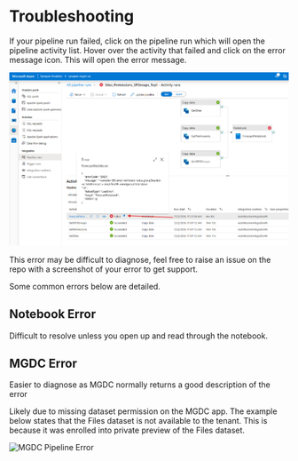 # Troubleshooting

If your pipeline run failed, click on the pipeline run which will open the pipeline activity list. Hover over the activity that failed and click on the error message icon. This will open the error message.

![Pipeline Error](/docs/res/OFPipelineError.png)

This error may be difficult to diagnose, feel free to raise an issue on the repo with a screenshot of your error to get support.

Some common errors below are detailed.

## Notebook Error

Difficult to resolve unless you open up and read through the notebook.

## MGDC Error

Easier to diagnose as MGDC normally returns a good description of the error

Likely due to missing dataset permission on the MGDC app. The example below states that the Files dataset is not available to the tenant. This is because it was enrolled into private preview of the Files dataset.

![MGDC Pipeline Error](/docs/res/TroubleshootingMGDCError.png.png)




